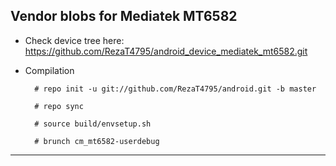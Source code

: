 Vendor blobs for Mediatek MT6582
---------------

* Check device tree here:
https://github.com/RezaT4795/android_device_mediatek_mt6582.git

* Compilation

        # repo init -u git://github.com/RezaT4795/android.git -b master
        
        # repo sync
        
        # source build/envsetup.sh
        
        # brunch cm_mt6582-userdebug

---------------
